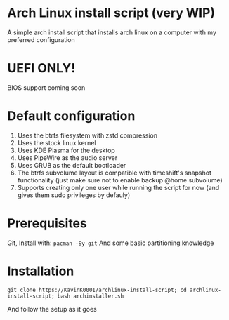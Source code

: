 # Arch Linux install script (very WIP)
A simple arch install script that installs arch linux on a computer with my preferred configuration

# UEFI ONLY!
BIOS support coming soon

# Default configuration
1. Uses the btrfs filesystem with zstd compression
2. Uses the stock linux kernel
3. Uses KDE Plasma for the desktop
4. Uses PipeWire as the audio server
5. Uses GRUB as the default bootloader
6. The btrfs subvolume layout is compatible with timeshift's snapshot functionality (just make sure not to enable backup @home subvolume)
7. Supports creating only one user while running the script for now (and gives them sudo privileges by defauly)

# Prerequisites
Git, Install with: `pacman -Sy git`
And some basic partitioning knowledge

# Installation
`git clone https://KavinK0001/archlinux-install-script; cd archlinux-install-script; bash archinstaller.sh`

And follow the setup as it goes
